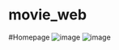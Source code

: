 # movie_web
#Homepage
![image](https://github.com/dieo20011/movie_web/assets/86940137/681ad7ea-ccd4-42d4-99f1-75a36da3a6b3)
![image](https://github.com/dieo20011/movie_web/assets/86940137/2aa04044-7fef-42aa-948d-e8e1433adcce)

